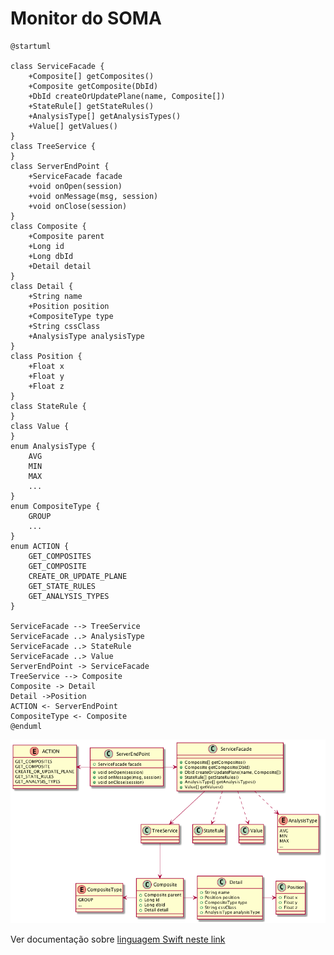 # Monitor do SOMA

	@startuml
	
	class ServiceFacade {
		+Composite[] getComposites()
		+Composite getComposite(DbId)
		+DbId createOrUpdatePlane(name, Composite[])
		+StateRule[] getStateRules()
		+AnalysisType[] getAnalysisTypes()
		+Value[] getValues()
	}
	class TreeService {
	}
	class ServerEndPoint {
		+ServiceFacade facade
		+void onOpen(session)
		+void onMessage(msg, session)
		+void onClose(session)
	}
	class Composite {
		+Composite parent
		+Long id
		+Long dbId
		+Detail detail
	}
	class Detail {
		+String name
		+Position position
		+CompositeType type
		+String cssClass
		+AnalysisType analysisType
	}
	class Position {
		+Float x
		+Float y
		+Float z
	}
	class StateRule {
	}
	class Value {
	}
	enum AnalysisType {
		AVG
		MIN
		MAX
		...
	}
	enum CompositeType {
		GROUP
		...
	}
	enum ACTION {
		GET_COMPOSITES
		GET_COMPOSITE
		CREATE_OR_UPDATE_PLANE
		GET_STATE_RULES
		GET_ANALYSIS_TYPES
	}
	
	ServiceFacade --> TreeService 
	ServiceFacade ..> AnalysisType
	ServiceFacade ..> StateRule
	ServiceFacade ..> Value
	ServerEndPoint -> ServiceFacade
	TreeService --> Composite
	Composite -> Detail
	Detail ->Position 
	ACTION <- ServerEndPoint
	CompositeType <- Composite
	@enduml
	
![png/monitor/monitor.png](https://raw.githubusercontent.com/joao-parana/plantuml/master/docs/plantuml/png/monitor/monitor.png)	

Ver documentação sobre [linguagem Swift neste link](https://developer.apple.com/swift/) 


